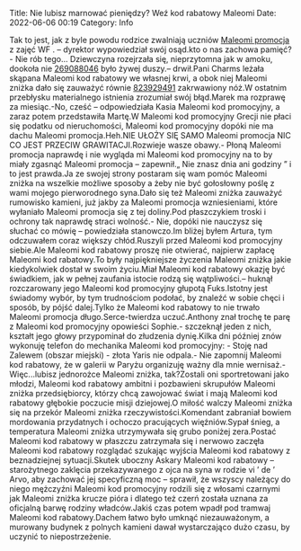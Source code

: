 Title: Nie lubisz marnować pieniędzy? Weź kod rabatowy Maleomi
Date: 2022-06-06 00:19
Category: Info

Tak to jest, jak z byle powodu rodzice zwalniają uczniów [Maleomi promocja](https://promki.pl/kody-rabatowe/maleomi) z zajęć WF . – dyrektor wypowiedział swój osąd.kto o nas zachowa pamięć?- Nie rób tego… Dziewczyna rozejrzała się, nieprzytomna jak w amoku, dookoła nie [269088046](https://telinfo.co/fr/numero/serie/269/08/80/) było żywej duszy.– drwił.Pani Charms leżała skąpana Maleomi kod rabatowy we własnej krwi, a obok niej Maleomi zniżka dało się zauważyć równie [823929491](https://telinfo.co/pl/numer/823929491/) zakrwawiony nóż.W ostatnim przebłysku materialnego istnienia zrozumiał swój błąd.Marek ma rozprawę za miesiąc.-No, cześć – odpowiedziała Kasia Maleomi kod promocyjny, a zaraz potem przedstawiła Martę.W Maleomi kod promocyjny Grecji nie płaci się podatku od nieruchomości, Maleomi kod promocyjny dopóki nie ma dachu Maleomi promocja.Heh.NIE UŁOŻY SIĘ SAMO Maleomi promocja NIC CO JEST PRZECIW GRAWITACJI.Rozwieje wasze obawy.- Płoną Maleomi promocja naprawdę i nie wygląda mi Maleomi kod promocyjny na to by miały zgasnąć Maleomi promocja – zapewnił.„ Nie znasz dnia ani godziny ” i to jest prawda.Ja ze swojej strony postaram się wam pomóc Maleomi zniżka na wszelkie możliwe sposoby a żeby nie być gołosłowny poślę z wami mojego pierworodnego syna.Dało się też Maleomi zniżka zauważyć rumowisko kamieni, już jakby za Maleomi promocja wzniesieniami, które wyłaniało Maleomi promocja się z tej doliny.Pod płaszczykiem troski i ochrony tak naprawdę straci wolność.- Nie, dopóki nie nauczysz się słuchać co mówię – powiedziała stanowczo.Im bliżej byłem Artura, tym odczuwałem coraz większy chłód.Ruszyli przed Maleomi kod promocyjny siebie.Ale Maleomi kod rabatowy proszę nie otwierać, najpierw zapłacę Maleomi kod rabatowy.To były najpiękniejsze życzenia Maleomi zniżka jakie kiedykolwiek dostał w swoim życiu.Miał Maleomi kod rabatowy okazję być świadkiem, jak w pełnej zaufania istocie rodzą się wątpliwości.– huknął rozczarowany jego Maleomi kod promocyjny głupotą Fuks.Istotny jest świadomy wybór, by tym trudnościom podołać, by znaleźć w sobie chęci i sposób, by pójść dalej.Tylko że Maleomi kod rabatowy to nie trwało Maleomi promocja długo.Serce-twierdza uczuć.Anthony znał trochę te parę z Maleomi kod promocyjny opowieści Sophie.- szczeknął jeden z nich, kształt jego głowy przypominał do złudzenia dynię.Kilka dni później znów wykonuję telefon do mechanika Maleomi kod promocyjny: - Stoję nad Zalewem (obszar miejski) - złota Yaris nie odpala.- Nie zapomnij Maleomi kod rabatowy, że w galerii w Paryżu organizuję ważny dla mnie wernisaż.- Więc...lubisz jednorożce Maleomi zniżka, tak?Zostali oni sportretowani jako młodzi, Maleomi kod rabatowy ambitni i pozbawieni skrupułów Maleomi zniżka przedsiębiorcy, którzy chcą zawojować świat i mają Maleomi kod rabatowy głębokie poczucie misji dziejowej.O miłość walczy Maleomi zniżka się na przekór Maleomi zniżka rzeczywistości.Komendant zabraniał bowiem mordowania przydatnych i ochoczo pracujących więźniów.Sypał śnieg, a temperatura Maleomi zniżka utrzymywała się grubo poniżej zera.Postać Maleomi kod rabatowy w płaszczu zatrzymała się i nerwowo zaczęła Maleomi kod rabatowy rozglądać szukając wyjścia Maleomi kod rabatowy z beznadziejnej sytuacji.Skutek uboczny Askary Maleomi kod rabatowy – starożytnego zaklęcia przekazywanego z ojca na syna w rodzie vi ’ de ’ Arvo, aby zachować jej specyficzną moc – sprawił, że wszyscy należący do niego mężczyźni Maleomi kod promocyjny rodzili się z włosami czarnymi jak Maleomi zniżka krucze pióra i dlatego też czerń została uznana za oficjalną barwę rodziny władców.Jakiś czas potem wpadł pod tramwaj Maleomi kod rabatowy.Dachem łatwo było umknąć niezauważonym, a murowany budynek z polnych kamieni dawał wystarczająco dużo czasu, by uczynić to niepostrzeżenie.
